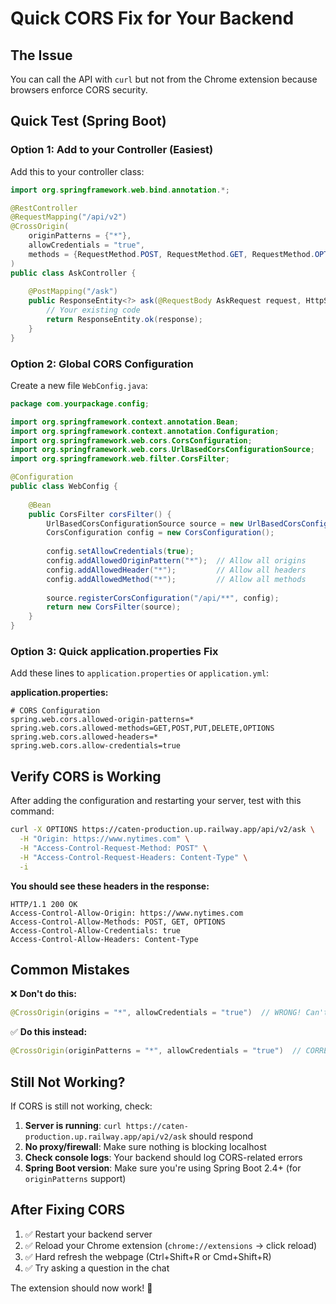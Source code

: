 # Quick CORS Fix for Your Backend

## The Issue
You can call the API with `curl` but not from the Chrome extension because browsers enforce CORS security.

## Quick Test (Spring Boot)

### Option 1: Add to your Controller (Easiest)

Add this to your controller class:

```java
import org.springframework.web.bind.annotation.*;

@RestController
@RequestMapping("/api/v2")
@CrossOrigin(
    originPatterns = {"*"},
    allowCredentials = "true",
    methods = {RequestMethod.POST, RequestMethod.GET, RequestMethod.OPTIONS}
)
public class AskController {
    
    @PostMapping("/ask")
    public ResponseEntity<?> ask(@RequestBody AskRequest request, HttpServletRequest httpRequest) {
        // Your existing code
        return ResponseEntity.ok(response);
    }
}
```

### Option 2: Global CORS Configuration

Create a new file `WebConfig.java`:

```java
package com.yourpackage.config;

import org.springframework.context.annotation.Bean;
import org.springframework.context.annotation.Configuration;
import org.springframework.web.cors.CorsConfiguration;
import org.springframework.web.cors.UrlBasedCorsConfigurationSource;
import org.springframework.web.filter.CorsFilter;

@Configuration
public class WebConfig {
    
    @Bean
    public CorsFilter corsFilter() {
        UrlBasedCorsConfigurationSource source = new UrlBasedCorsConfigurationSource();
        CorsConfiguration config = new CorsConfiguration();
        
        config.setAllowCredentials(true);
        config.addAllowedOriginPattern("*");  // Allow all origins
        config.addAllowedHeader("*");         // Allow all headers
        config.addAllowedMethod("*");         // Allow all methods
        
        source.registerCorsConfiguration("/api/**", config);
        return new CorsFilter(source);
    }
}
```

### Option 3: Quick application.properties Fix

Add these lines to `application.properties` or `application.yml`:

**application.properties:**
```properties
# CORS Configuration
spring.web.cors.allowed-origin-patterns=*
spring.web.cors.allowed-methods=GET,POST,PUT,DELETE,OPTIONS
spring.web.cors.allowed-headers=*
spring.web.cors.allow-credentials=true
```

## Verify CORS is Working

After adding the configuration and restarting your server, test with this command:

```bash
curl -X OPTIONS https://caten-production.up.railway.app/api/v2/ask \
  -H "Origin: https://www.nytimes.com" \
  -H "Access-Control-Request-Method: POST" \
  -H "Access-Control-Request-Headers: Content-Type" \
  -i
```

**You should see these headers in the response:**
```
HTTP/1.1 200 OK
Access-Control-Allow-Origin: https://www.nytimes.com
Access-Control-Allow-Methods: POST, GET, OPTIONS
Access-Control-Allow-Credentials: true
Access-Control-Allow-Headers: Content-Type
```

## Common Mistakes

❌ **Don't do this:**
```java
@CrossOrigin(origins = "*", allowCredentials = "true")  // WRONG! Can't use * with credentials
```

✅ **Do this instead:**
```java
@CrossOrigin(originPatterns = "*", allowCredentials = "true")  // CORRECT! Use originPatterns
```

## Still Not Working?

If CORS is still not working, check:

1. **Server is running**: `curl https://caten-production.up.railway.app/api/v2/ask` should respond
2. **No proxy/firewall**: Make sure nothing is blocking localhost
3. **Check console logs**: Your backend should log CORS-related errors
4. **Spring Boot version**: Make sure you're using Spring Boot 2.4+ (for `originPatterns` support)

## After Fixing CORS

1. ✅ Restart your backend server
2. ✅ Reload your Chrome extension (`chrome://extensions` → click reload)
3. ✅ Hard refresh the webpage (Ctrl+Shift+R or Cmd+Shift+R)
4. ✅ Try asking a question in the chat

The extension should now work! 🎉


